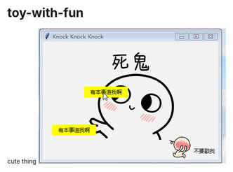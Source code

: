 # toy-with-fun
cute thing
![image](https://github.com/mapleneverfade/toy-with-fun/blob/master/gif/cap.gif)
